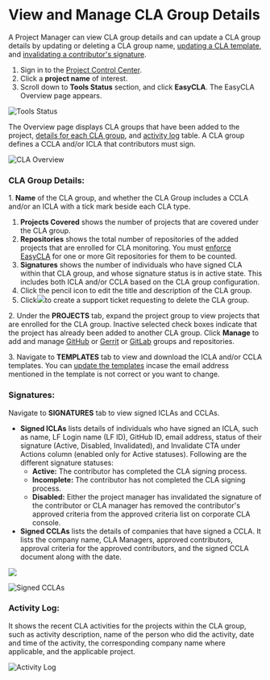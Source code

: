 # View and Manage CLA Group Details

A Project Manager can view CLA group details and can update a CLA group details by updating or deleting a CLA group name, [updating a CLA template](update-template.md), and [invalidating a contributor's signature](invalidate-a-contributors-signature.md).

1. Sign in to the [Project Control Center](https://projectadmin.lfx.linuxfoundation.org).
2. Click a **project name** of interest.
3. Scroll down to **Tools Status** section, and click **EasyCLA**. The EasyCLA Overview page appears.

![Tools Status](https://files.gitbook.com/v0/b/gitbook-legacy-files/o/assets%2F-M2DCN9UgoRgMEkgnLyP%2F-MYL76gRXl7OC0uMczgL%2F-MYL8B6xQwTBjV-bvxBl%2Ftools%20status%20tab.png?alt=media\&token=c1fee7b7-6cf2-4e79-8796-d311043d987e)

The Overview page displays CLA groups that have been added to the project, [details for each CLA group](view-and-manage-cla-group-details.md#cla-group-details), and [activity log](view-and-manage-cla-group-details.md#activity-log) table. A CLA group defines a CCLA and/or ICLA that contributors must sign.

![CLA Overview](https://files.gitbook.com/v0/b/gitbook-legacy-files/o/assets%2F-M2DCN9UgoRgMEkgnLyP%2F-McSyoQ63waT5Zy3vINd%2F-MRdokxOKgWL83g31xcj%2Fcla%20overview.png?alt=media\&token=3047926e-e603-439b-991d-dcc2651a6e14)

### CLA Group Details: <a href="#cla-group-details" id="cla-group-details"></a>

1\. **Name** of the CLA group, and whether the CLA Group includes a CCLA and/or an ICLA with a tick mark beside each CLA type.

1. **Projects Covered** shows the number of projects that are covered under the CLA group.
2. **Repositories** shows the total number of repositories of the added projects that are enrolled for CLA monitoring. You must [enforce EasyCLA](enforce-or-remove-cla-mechanism.md) for one or more Git repositories for them to be counted.
3. **Signatures** shows the number of individuals who have signed CLA within that CLA group, and whose signature status is in active state. This includes both ICLA and/or CCLA based on the CLA group configuration.
4. Click the pencil icon to edit the title and description of the CLA group.
5. Click![](https://files.gitbook.com/v0/b/gitbook-legacy-files/o/assets%2F-M2DCN9UgoRgMEkgnLyP%2F-M9WNn7lqBje4DX2Irn-%2F-M9Y5z1DnSglCZbaXzg0%2Fdelete%20icon.png?alt=media\&token=2333c400-d6bf-4c6e-93e9-52d4c00113d9)to create a support ticket requesting to delete the CLA group.

2\. Under the **PROJECTS** tab, expand the project group to view projects that are enrolled for the CLA group. Inactive selected check boxes indicate that the project has already been added to another CLA group. Click **Manage** to add and manage [GitHub](add-and-manage-github-organizations.md) or [Gerrit](add-and-manage-gerrit-organizations.md) or [GitLab](add-and-manage-gitlab-groups.md) groups and repositories.

3\. Navigate to **TEMPLATES** tab to view and download the ICLA and/or CCLA templates. You can [update the templates](update-template.md) incase the email address mentioned in the template is not correct or you want to change.

### Signatures: <a href="#signatures" id="signatures"></a>

Navigate to **SIGNATURES** tab to view signed ICLAs and CCLAs.

* **Signed ICLAs** lists details of individuals who have signed an ICLA, such as name, LF Login name (LF ID), GitHub ID, email address, status of their signature (Active, Disabled, Invalidated), and Invalidate CTA under Actions column (enabled only for Active statuses). Following are the different signature statuses:
  * **Active:** The contributor has completed the CLA signing process.
  * **Incomplete:** The contributor has not completed the CLA signing process.
  * **Disabled:** Either the project manager has invalidated the signature of the contributor or CLA manager has removed the contributor's approved criteria from the approved criteria list on corporate CLA console.
* **Signed CCLAs** lists the details of companies that have signed a CCLA. It lists the company name, CLA Managers, approved contributors, approval criteria for the approved contributors, and the signed CCLA document along with the date.

![](https://files.gitbook.com/v0/b/gitbook-legacy-files/o/assets%2F-M2DCN9UgoRgMEkgnLyP%2F-McSyoQ63waT5Zy3vINd%2F-McU-MgoMo-9loGezlTW%2Fsigned%20iclas.png?alt=media\&token=9eba5fc7-4662-4a78-99b9-b3a4f20d752c)

![Signed CCLAs](https://files.gitbook.com/v0/b/gitbook-legacy-files/o/assets%2F-M2DCN9UgoRgMEkgnLyP%2F-MRcPPKTyDc0YzE6XlMa%2F-MRdqUglRxH-LtYYrbJZ%2Fsigned%20cclas.png?alt=media\&token=210dfba6-bc3f-482c-bd88-5ec9787fd8c6)

### **Activity Log:** <a href="#activity-log" id="activity-log"></a>

It shows the recent CLA activities for the projects within the CLA group, such as activity description, name of the person who did the activity, date and time of the activity, the corresponding company name where applicable, and the applicable project.

![Activity Log](broken-reference)
